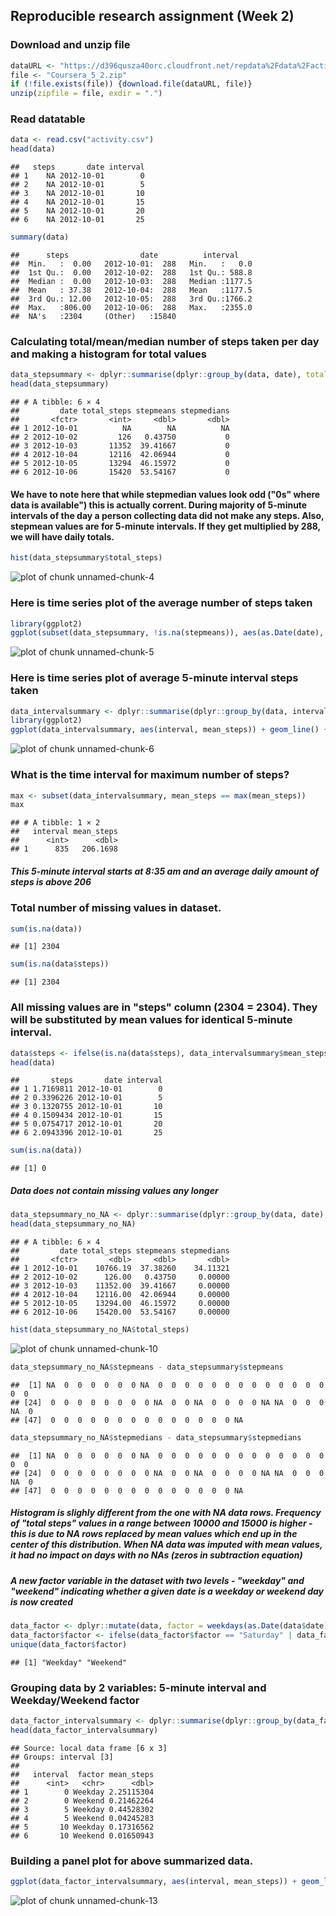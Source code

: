 ## Reproducible research assignment (Week 2)


### Download and unzip file


```r
dataURL <- "https://d396qusza40orc.cloudfront.net/repdata%2Fdata%2Factivity.zip"
file <- "Coursera_5_2.zip"
if (!file.exists(file)) {download.file(dataURL, file)}
unzip(zipfile = file, exdir = ".")
```

### Read datatable


```r
data <- read.csv("activity.csv")
head(data)
```

```
##   steps       date interval
## 1    NA 2012-10-01        0
## 2    NA 2012-10-01        5
## 3    NA 2012-10-01       10
## 4    NA 2012-10-01       15
## 5    NA 2012-10-01       20
## 6    NA 2012-10-01       25
```

```r
summary(data)
```

```
##      steps                date          interval     
##  Min.   :  0.00   2012-10-01:  288   Min.   :   0.0  
##  1st Qu.:  0.00   2012-10-02:  288   1st Qu.: 588.8  
##  Median :  0.00   2012-10-03:  288   Median :1177.5  
##  Mean   : 37.38   2012-10-04:  288   Mean   :1177.5  
##  3rd Qu.: 12.00   2012-10-05:  288   3rd Qu.:1766.2  
##  Max.   :806.00   2012-10-06:  288   Max.   :2355.0  
##  NA's   :2304     (Other)   :15840
```

### Calculating total/mean/median number of steps taken per day and making a histogram for total values


```r
data_stepsummary <- dplyr::summarise(dplyr::group_by(data, date), total_steps = sum(steps), stepmeans = mean(steps), stepmedians = median(steps))
head(data_stepsummary)
```

```
## # A tibble: 6 × 4
##         date total_steps stepmeans stepmedians
##       <fctr>       <int>     <dbl>       <dbl>
## 1 2012-10-01          NA        NA          NA
## 2 2012-10-02         126   0.43750           0
## 3 2012-10-03       11352  39.41667           0
## 4 2012-10-04       12116  42.06944           0
## 5 2012-10-05       13294  46.15972           0
## 6 2012-10-06       15420  53.54167           0
```

#### We have to note here that while stepmedian values look odd ("0s" where data is available") this is actually corrent. During majority of 5-minute intervals of the day a person collecting data did not make any steps. Also, stepmean values are for 5-minute intervals. If they get multiplied by 288, we will have daily totals.  


```r
hist(data_stepsummary$total_steps)
```

![plot of chunk unnamed-chunk-4](figure/unnamed-chunk-4-1.png)

### Here is time series plot of the average number of steps taken


```r
library(ggplot2)
ggplot(subset(data_stepsummary, !is.na(stepmeans)), aes(as.Date(date), stepmeans)) + geom_point() + labs(title = "Average number of steps taken per day") + theme(plot.title = element_text(hjust = 0.5)) + labs(y = "") + labs(x = "") + scale_x_date(date_breaks = "1 week", date_labels = "%b %d")
```

![plot of chunk unnamed-chunk-5](figure/unnamed-chunk-5-1.png)

### Here is time series plot of average 5-minute interval steps taken


```r
data_intervalsummary <- dplyr::summarise(dplyr::group_by(data, interval), mean_steps = mean(steps, na.rm = TRUE))
library(ggplot2)
ggplot(data_intervalsummary, aes(interval, mean_steps)) + geom_line() + labs(title = "Average # of steps taken during specific 5-minute interval") + theme(plot.title = element_text(hjust = 0.5)) + labs(y = "") + labs(x = "Hour of the day (500 = 5:00am)")
```

![plot of chunk unnamed-chunk-6](figure/unnamed-chunk-6-1.png)

### What is the time interval for maximum number of steps?


```r
max <- subset(data_intervalsummary, mean_steps == max(mean_steps))
max
```

```
## # A tibble: 1 × 2
##   interval mean_steps
##      <int>      <dbl>
## 1      835   206.1698
```

##### This 5-minute interval starts at 8:35 am and an average daily amount of steps is above 206

### Total number of missing values in dataset.


```r
sum(is.na(data))
```

```
## [1] 2304
```

```r
sum(is.na(data$steps))
```

```
## [1] 2304
```

### All missing values are in "steps" column (2304 = 2304). They will be substituted by mean values for identical 5-minute interval.


```r
data$steps <- ifelse(is.na(data$steps), data_intervalsummary$mean_steps, data$steps)
head(data)
```

```
##       steps       date interval
## 1 1.7169811 2012-10-01        0
## 2 0.3396226 2012-10-01        5
## 3 0.1320755 2012-10-01       10
## 4 0.1509434 2012-10-01       15
## 5 0.0754717 2012-10-01       20
## 6 2.0943396 2012-10-01       25
```

```r
sum(is.na(data))
```

```
## [1] 0
```

##### Data does not contain missing values any longer


```r
data_stepsummary_no_NA <- dplyr::summarise(dplyr::group_by(data, date), total_steps = sum(steps), stepmeans = mean(steps), stepmedians = median(steps))
head(data_stepsummary_no_NA)
```

```
## # A tibble: 6 × 4
##         date total_steps stepmeans stepmedians
##       <fctr>       <dbl>     <dbl>       <dbl>
## 1 2012-10-01    10766.19  37.38260    34.11321
## 2 2012-10-02      126.00   0.43750     0.00000
## 3 2012-10-03    11352.00  39.41667     0.00000
## 4 2012-10-04    12116.00  42.06944     0.00000
## 5 2012-10-05    13294.00  46.15972     0.00000
## 6 2012-10-06    15420.00  53.54167     0.00000
```

```r
hist(data_stepsummary_no_NA$total_steps)
```

![plot of chunk unnamed-chunk-10](figure/unnamed-chunk-10-1.png)

```r
data_stepsummary_no_NA$stepmeans - data_stepsummary$stepmeans
```

```
##  [1] NA  0  0  0  0  0  0 NA  0  0  0  0  0  0  0  0  0  0  0  0  0  0  0
## [24]  0  0  0  0  0  0  0  0 NA  0  0 NA  0  0  0  0 NA NA  0  0  0 NA  0
## [47]  0  0  0  0  0  0  0  0  0  0  0  0  0  0 NA
```

```r
data_stepsummary_no_NA$stepmedians - data_stepsummary$stepmedians
```

```
##  [1] NA  0  0  0  0  0  0 NA  0  0  0  0  0  0  0  0  0  0  0  0  0  0  0
## [24]  0  0  0  0  0  0  0  0 NA  0  0 NA  0  0  0  0 NA NA  0  0  0 NA  0
## [47]  0  0  0  0  0  0  0  0  0  0  0  0  0  0 NA
```

##### Histogram is slighly different from the one with NA data rows. Frequency of "total steps" values in a range between 10000 and 15000 is higher - this is due to NA rows replaced by mean values which end up in the center of this distribution. When NA data was imputed with mean values, it had no impact on days with no NAs (zeros in subtraction equation)

##### A new factor variable in the dataset with two levels - "weekday" and "weekend" indicating whether a given date is a weekday or weekend day is now created

```r
data_factor <- dplyr::mutate(data, factor = weekdays(as.Date(data$date)))
data_factor$factor <- ifelse(data_factor$factor == "Saturday" | data_factor$factor == "Sunday", "Weekend", "Weekday")
unique(data_factor$factor)
```

```
## [1] "Weekday" "Weekend"
```

### Grouping data by 2 variables: 5-minute interval and Weekday/Weekend factor

```r
data_factor_intervalsummary <- dplyr::summarise(dplyr::group_by(data_factor, interval, factor), mean_steps = mean(steps))
head(data_factor_intervalsummary)
```

```
## Source: local data frame [6 x 3]
## Groups: interval [3]
## 
##   interval  factor mean_steps
##      <int>   <chr>      <dbl>
## 1        0 Weekday 2.25115304
## 2        0 Weekend 0.21462264
## 3        5 Weekday 0.44528302
## 4        5 Weekend 0.04245283
## 5       10 Weekday 0.17316562
## 6       10 Weekend 0.01650943
```
### Building a panel plot for above summarized data.


```r
ggplot(data_factor_intervalsummary, aes(interval, mean_steps)) + geom_line() + facet_grid(.~ factor) + labs(title = "Average # of steps taken during specific 5-minute interval") + theme(plot.title = element_text(hjust = 0.5)) + labs(y = "") + labs(x = "Hour of the day (500 = 5:00am)")
```

![plot of chunk unnamed-chunk-13](figure/unnamed-chunk-13-1.png)
